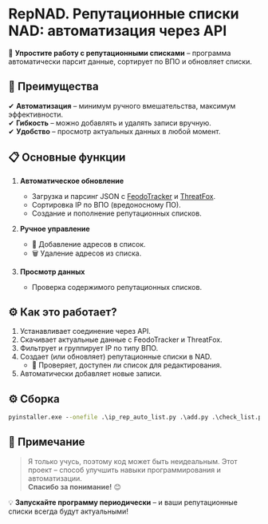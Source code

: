 # RepNAD. Репутационные списки NAD: автоматизация через API  

🚀 **Упростите работу с репутационными списками** – программа автоматически парсит данные, сортирует по ВПО и обновляет списки.  

## 🔹 **Преимущества**  
✔ **Автоматизация** – минимум ручного вмешательства, максимум эффективности.  
✔ **Гибкость** – можно добавлять и удалять записи вручную.  
✔ **Удобство** – просмотр актуальных данных в любой момент.  

## 📋 **Основные функции**  
1. **Автоматическое обновление**  
   - Загрузка и парсинг JSON с [FeodoTracker](https://feodotracker.abuse.ch/) и [ThreatFox](https://threatfox.abuse.ch/).  
   - Сортировка IP по ВПО (вредоносному ПО).  
   - Создание и пополнение репутационных списков.  

2. **Ручное управление**  
   - 📌 Добавление адресов в список.  
   - 🗑️ Удаление адресов из списка.  

3. **Просмотр данных**  
   - Проверка содержимого репутационных списков.  

## ⚙️ **Как это работает?**  
1. Устанавливает соединение через API.  
2. Скачивает актуальные данные с FeodoTracker и ThreatFox.  
3. Фильтрует и группирует IP по типу ВПО.  
4. Создает (или обновляет) репутационные списки в NAD.  
   - 🔎 Проверяет, доступен ли список для редактирования.  
5. Автоматически добавляет новые записи.

## ⚙️ **Сборка**
```cmd
pyinstaller.exe --onefile .\ip_rep_auto_list.py .\add.py .\check_list.py .\config.py .\remove.py -n RepNad.exe 
```

## 📝 **Примечание**  
> Я только учусь, поэтому код может быть неидеальным. Этот проект – способ улучшить навыки программирования и автоматизации.  
> **Спасибо за понимание!** 😊  

💡 **Запускайте программу периодически** – и ваши репутационные списки всегда будут актуальными!  
